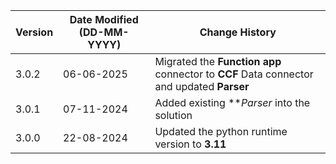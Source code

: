 | **Version** | **Date Modified (DD-MM-YYYY)** | **Change History**                               |
|-------------|--------------------------------|------------------------------------------------- |  
| 3.0.2       | 06-06-2025                     |  Migrated the **Function app** connector to **CCF** Data connector and updated **Parser**     |
| 3.0.1       | 07-11-2024                     |  Added existing ***Parser* into the solution     | 
| 3.0.0       | 22-08-2024                     |  Updated the python runtime version to **3.11**  | 
